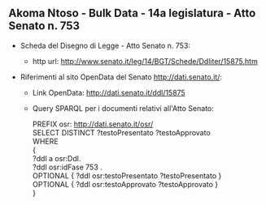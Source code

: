 ## Akoma Ntoso - Bulk Data - 14a legislatura - Atto Senato n. 753 ##

* Scheda del Disegno di Legge - Atto Senato n. 753:
	* http url: http://www.senato.it/leg/14/BGT/Schede/Ddliter/15875.htm

* Riferimenti al sito OpenData del Senato http://dati.senato.it/:
	* Link OpenData: http://dati.senato.it/ddl/15875
	* Query SPARQL per i documenti relativi all'Atto Senato:

        PREFIX osr: <http://dati.senato.it/osr/>  
		SELECT DISTINCT ?testoPresentato ?testoApprovato  
		WHERE  
		{  
		    ?ddl a osr:Ddl.  
		    ?ddl osr:idFase 753 .  
		    OPTIONAL { ?ddl osr:testoPresentato ?testoPresentato }  
		    OPTIONAL { ?ddl osr:testoApprovato ?testoApprovato }  
		}
		